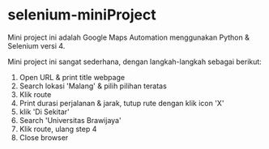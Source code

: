 # selenium-miniProject
Mini project ini adalah Google Maps Automation menggunakan Python & Selenium versi 4.

Mini project ini sangat sederhana, dengan langkah-langkah sebagai berikut:
1. Open URL & print title webpage
2. Search lokasi 'Malang' & pilih pilihan teratas
3. Klik route
4. Print durasi perjalanan & jarak, tutup rute dengan klik icon 'X'
5. klik 'Di Sekitar'
6. Search 'Universitas Brawijaya'
7. Klik route, ulang step 4
8. Close browser
